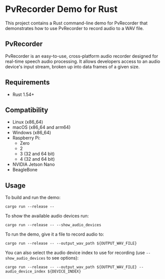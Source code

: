 # PvRecorder Demo for Rust

This project contains a Rust command-line demo for PvRecorder that demonstrates how to use PvRecorder to record audio to a WAV file.

## PvRecorder

PvRecorder is an easy-to-use, cross-platform audio recorder designed for real-time speech audio processing. It allows developers access to an audio device's input stream, broken up into data frames of a given size.

## Requirements

- Rust 1.54+

## Compatibility

- Linux (x86_64)
- macOS (x86_64 and arm64)
- Windows (x86_64)
- Raspberry Pi:
    - Zero
    - 2
    - 3 (32 and 64 bit)
    - 4 (32 and 64 bit)
- NVIDIA Jetson Nano
- BeagleBone

## Usage

To build and run the demo:

```console
cargo run --release --
```

To show the available audio devices run:

```console
cargo run --release -- --show_audio_devices
```

To run the demo, give it a file to record audio to:

```console
cargo run --release -- --output_wav_path ${OUTPUT_WAV_FILE}
```

You can also select the audio device index to use for recording (use `--show_audio_devices` to see options):

```console
cargo run --release -- --output_wav_path ${OUTPUT_WAV_FILE} --audio_device_index ${DEVICE_INDEX}
```
